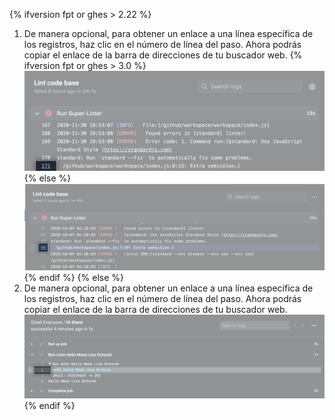 {% ifversion fpt or ghes > 2.22 %}
1. De manera opcional, para obtener un enlace a una línea específica de los registros, haz clic en el número de línea del paso. Ahora podrás copiar el enlace de la barra de direcciones de tu buscador web.
  {% ifversion fpt or ghes > 3.0 %}
  ![Botón para copiar enlace](/assets/images/help/repository/copy-link-button-updated-2.png)
  {% else %}
  ![Botón para copiar enlace](/assets/images/help/repository/copy-link-button-updated.png)
  {% endif %}
{% else %}
1. De manera opcional, para obtener un enlace a una línea específica de los registros, haz clic en el número de línea del paso. Ahora podrás copiar el enlace de la barra de direcciones de tu buscador web. ![Botón para copiar enlace](/assets/images/help/repository/copy-link-button.png)
{% endif %}
